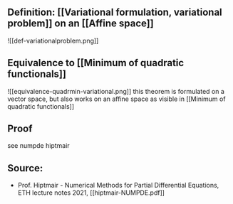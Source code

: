 

## Definition: [[Variational formulation, variational problem]] on an [[Affine space]]

![[def-variationalproblem.png]]



## Equivalence to [[Minimum of quadratic functionals]]

![[equivalence-quadrmin-variational.png]]
this theorem is formulated on a vector space, but also works on an affine space as visible in [[Minimum of quadratic functionals]]




## Proof
see numpde hiptmair


## Source:
- Prof. Hiptmair - Numerical Methods for Partial Differential Equations, ETH lecture notes 2021, [[hiptmair-NUMPDE.pdf]]